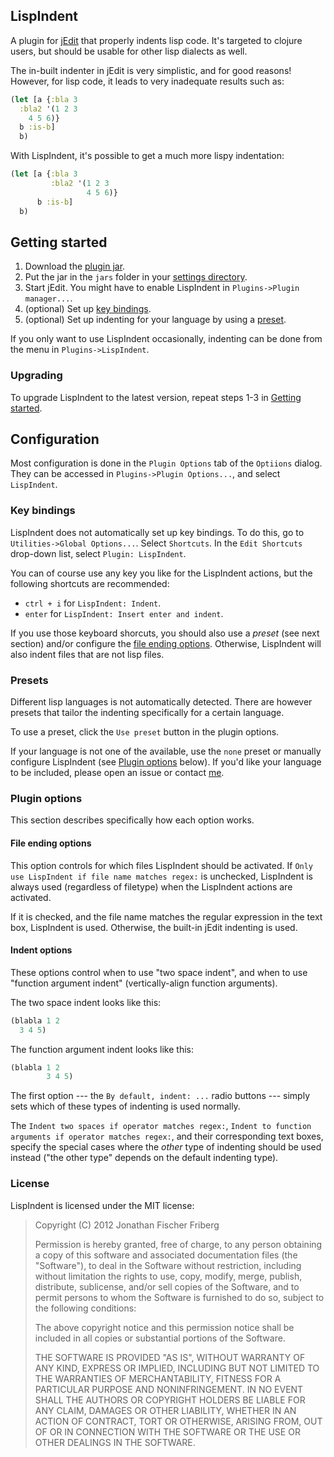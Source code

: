 ## LispIndent

A plugin for [jEdit](http://www.jedit.org/) that properly indents lisp code.
It's targeted to clojure users, but should be usable for other lisp dialects as well.

The in-built indenter in jEdit is very simplistic, and for good reasons!
However, for lisp code, it leads to very inadequate results such as:

```clojure
(let [a {:bla 3
  :bla2 '(1 2 3
    4 5 6)}
  b :is-b]
  b)
```

With LispIndent, it's possible to get a much more lispy indentation:

```clojure
(let [a {:bla 3
         :bla2 '(1 2 3
                 4 5 6)}
      b :is-b]
  b)
```

## Getting started

1. Download the [plugin jar](https://github.com/odyssomay/LispIndent/blob/master/LispIndent.jar?raw=true).
2. Put the jar in the `jars` folder in your [settings directory](http://www.jedit.org/users-guide/settings-directory.html).
3. Start jEdit. You might have to enable LispIndent in `Plugins->Plugin manager...`.
4. (optional) Set up [key bindings](#key-bindings).
5. (optional) Set up indenting for your language by using a [preset](#presets).

If you only want to use LispIndent occasionally, indenting can be done from the menu in `Plugins->LispIndent`.

### Upgrading

To upgrade LispIndent to the latest version, 
repeat steps 1-3 in [Getting started](#getting-started).

## Configuration

Most configuration is done in the `Plugin Options` tab of the `Optiions` dialog.
They can be accessed in `Plugins->Plugin Options...`, and select `LispIndent`.

### Key bindings

LispIndent does not automatically set up key bindings.
To do this, go to `Utilities->Global Options...`. Select `Shortcuts`.
In the `Edit Shortcuts` drop-down list, select `Plugin: LispIndent`.

You can of course use any key you like for the LispIndent actions,
but the following shortcuts are recommended:

- `ctrl + i` for `LispIndent: Indent`.
- `enter` for `LispIndent: Insert enter and indent`.

If you use those keyboard shorcuts, you should also use a *preset* (see next section) and/or
configure the [file ending options](#plugin-options).
Otherwise, LispIndent will also indent files that are not lisp files.

### Presets

Different lisp languages is not automatically detected.
There are however presets that tailor the indenting specifically
for a certain language.

To use a preset, click the `Use preset` button in the plugin options.

If your language is not one of the available, use the `none` preset or
manually configure LispIndent (see [Plugin options](#plugin-options) below).
If you'd like your language to be included, please open an issue 
or contact [me](https://github.com/odyssomay).

### Plugin options

This section describes specifically how each option works.

#### File ending options

This option controls for which files LispIndent should be activated.
If `Only use LispIndent if file name matches regex:` is unchecked,
LispIndent is always used (regardless of filetype) when the LispIndent actions are activated.

If it is checked, and the file name matches the regular expression in the text box,
LispIndent is used. Otherwise, the built-in jEdit indenting is used. 

#### Indent options

These options control when to use "two space indent", and when to use "function argument indent"
(vertically-align function arguments).

The two space indent looks like this:

```clojure
(blabla 1 2
  3 4 5)
```

The function argument indent looks like this:

```clojure
(blabla 1 2
        3 4 5)
```

The first option --- the `By default, indent: ...` radio buttons --- simply sets which of these
types of indenting is used normally.

The `Indent two spaces if operator matches regex:`,
`Indent to function arguments if operator matches regex:`,
and their corresponding text boxes, specify the special cases
where the *other* type of indenting should be used instead
("the other type" depends on the default indenting type).

### License

LispIndent is licensed under the MIT license:

> Copyright (C) 2012 Jonathan Fischer Friberg
> 
> Permission is hereby granted, free of charge, to any person obtaining a copy of this software and associated documentation files (the "Software"), to deal in the Software without restriction, including without limitation the rights to use, copy, modify, merge, publish, distribute, sublicense, and/or sell copies of the Software, and to permit persons to whom the Software is furnished to do so, subject to the following conditions:
> 
> The above copyright notice and this permission notice shall be included in all copies or substantial portions of the Software.
> 
> THE SOFTWARE IS PROVIDED "AS IS", WITHOUT WARRANTY OF ANY KIND, EXPRESS OR IMPLIED, INCLUDING BUT NOT LIMITED TO THE WARRANTIES OF MERCHANTABILITY, FITNESS FOR A PARTICULAR PURPOSE AND NONINFRINGEMENT. IN NO EVENT SHALL THE AUTHORS OR COPYRIGHT HOLDERS BE LIABLE FOR ANY CLAIM, DAMAGES OR OTHER LIABILITY, WHETHER IN AN ACTION OF CONTRACT, TORT OR OTHERWISE, ARISING FROM, OUT OF OR IN CONNECTION WITH THE SOFTWARE OR THE USE OR OTHER DEALINGS IN THE SOFTWARE.

